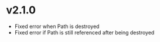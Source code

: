 # v2.1.0

- Fixed error when Path is destroyed
- Fixed error if Path is still referenced after being destroyed